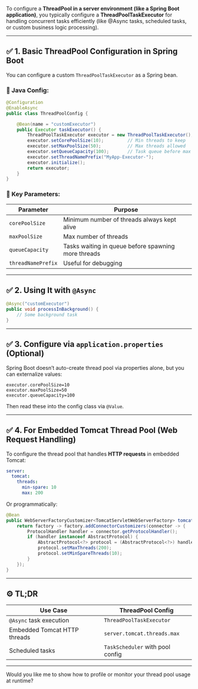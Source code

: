 To configure a **ThreadPool in a server environment (like a Spring Boot application)**, you typically configure a **ThreadPoolTaskExecutor** for handling concurrent tasks efficiently (like @Async tasks, scheduled tasks, or custom business logic processing).

---

## ✅ 1. **Basic ThreadPool Configuration in Spring Boot**

You can configure a custom `ThreadPoolTaskExecutor` as a Spring bean.

### 🔧 Java Config:
```java
@Configuration
@EnableAsync
public class ThreadPoolConfig {

    @Bean(name = "customExecutor")
    public Executor taskExecutor() {
        ThreadPoolTaskExecutor executor = new ThreadPoolTaskExecutor();
        executor.setCorePoolSize(10);         // Min threads to keep
        executor.setMaxPoolSize(50);          // Max threads allowed
        executor.setQueueCapacity(100);       // Task queue before max threads
        executor.setThreadNamePrefix("MyApp-Executor-");
        executor.initialize();
        return executor;
    }
}
```

### 🧠 Key Parameters:
| Parameter         | Purpose |
|------------------|---------|
| `corePoolSize`   | Minimum number of threads always kept alive |
| `maxPoolSize`    | Max number of threads |
| `queueCapacity`  | Tasks waiting in queue before spawning more threads |
| `threadNamePrefix` | Useful for debugging |

---

## ✅ 2. **Using It with `@Async`**

```java
@Async("customExecutor")
public void processInBackground() {
    // Some background task
}
```

---

## ✅ 3. **Configure via `application.properties` (Optional)**

Spring Boot doesn’t auto-create thread pool via properties alone, but you can externalize values:

```properties
executor.corePoolSize=10
executor.maxPoolSize=50
executor.queueCapacity=100
```

Then read these into the config class via `@Value`.

---

## ✅ 4. **For Embedded Tomcat Thread Pool (Web Request Handling)**

To configure the thread pool that handles **HTTP requests** in embedded Tomcat:

```yaml
server:
  tomcat:
    threads:
      min-spare: 10
      max: 200
```

Or programmatically:
```java
@Bean
public WebServerFactoryCustomizer<TomcatServletWebServerFactory> tomcatCustomizer() {
    return factory -> factory.addConnectorCustomizers(connector -> {
        ProtocolHandler handler = connector.getProtocolHandler();
        if (handler instanceof AbstractProtocol) {
            AbstractProtocol<?> protocol = (AbstractProtocol<?>) handler;
            protocol.setMaxThreads(200);
            protocol.setMinSpareThreads(10);
        }
    });
}
```

---

## ⚙️ TL;DR

| Use Case                  | ThreadPool Config |
|---------------------------|------------------|
| `@Async` task execution   | `ThreadPoolTaskExecutor` |
| Embedded Tomcat HTTP threads | `server.tomcat.threads.max` |
| Scheduled tasks           | `TaskScheduler` with pool config |

---

Would you like me to show how to profile or monitor your thread pool usage at runtime?